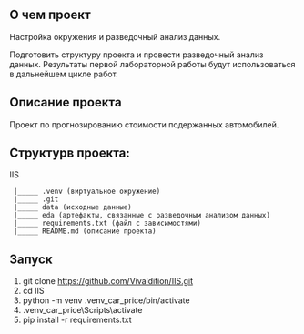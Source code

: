 ## О чем проект 

Настройка окружения и разведочный анализ данных. 

Подготовить структуру проекта и провести разведочный анализ данных. Результаты первой лабораторной работы будут использоваться в дальнейшем цикле работ.

## Описание проекта

Проект по прогнозированию стоимости подержанных автомобилей.

## Структурв проекта:

IIS
```
 |_____ .venv (виртуальное окружение)
 |_____ .git
 |_____ data (исходные данные)
 |_____ eda (артефакты, связанные с разведочным анализом данных)
 |_____ requirements.txt (файл с зависимостями)
 |_____ README.md (описание проекта)
```

## Запуск

1. git clone https://github.com/Vivaldition/IIS.git
2. cd IIS
3. python -m venv .venv_car_price/bin/activate
4. .venv_car_price\Scripts\activate
5. pip install -r requirements.txt
